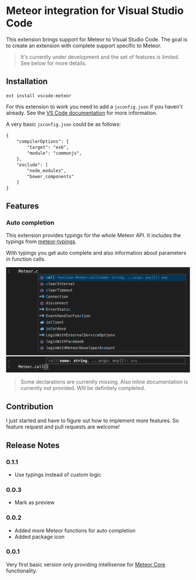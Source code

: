 # Meteor integration for Visual Studio Code

This extension brings support for Meteor to Visual Studio Code. The goal is to create an extension with complete support specific to Meteor.

> It's currently under development and the set of features is limited. See below for more details.

## Installation

```
ext install vscode-meteor
```

For this extension to work you need to add a `jsconfig.json` if you haven't already.
See the [VS Code documentation](https://code.visualstudio.com/docs/languages/javascript#_javascript-projects-jsconfigjson) for more information.

A very basic `jsconfig.json` could be as follows:

```
{
	"compilerOptions": {
		"target": "es6",
		"module": "commonjs",
	},
	"exclude": [
		"node_modules",
		"bower_components"
	]
}
```

## Features

### Auto completion

This extension provides typings for the whole Meteor API. It includes the typings from [meteor-typings](https://github.com/meteor-typings/meteor).

With typings you get auto complete and also information about parameters in function calls.

![auto complete](https://github.com/vuhrmeister/vscode-meteor/raw/master/images/autocomplete.png)
![parameter info](https://github.com/vuhrmeister/vscode-meteor/raw/master/images/signature.png)

> Some declarations are currently missing. Also inline documentation is currently not provided. Will be definitely completed.

## Contribution

I just started and have to figure out how to implement more features.
So feature request and pull requests are welcome!

## Release Notes

### 0.1.1

- Use typings instead of custom logic

### 0.0.3

- Mark as preview

### 0.0.2

- Added more Meteor functions for auto completion
- Added package icon

### 0.0.1

Very first basic version only providing intellisense for [Meteor Core](http://docs.meteor.com/api/core.html) functionality.
